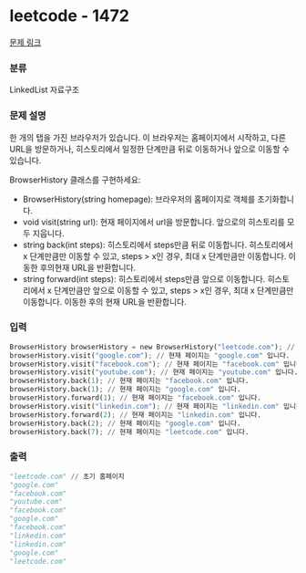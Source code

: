 # leetcode - 1472
[문제 링크](https://leetcode.com/problems/design-browser-history/)

### 분류
LinkedList 자료구조

### 문제 설명
한 개의 탭을 가진 브라우저가 있습니다. 이 브라우저는 홈페이지에서 시작하고, 다른 URL을 방문하거나, 히스토리에서 일정한 단계만큼 뒤로 이동하거나 앞으로 이동할 수 있습니다.

BrowserHistory 클래스를 구현하세요:

- BrowserHistory(string homepage): 브라우저의 홈페이지로 객체를 초기화합니다.
- void visit(string url): 현재 페이지에서 url을 방문합니다. 앞으로의 히스토리를 모두 지웁니다.
- string back(int steps): 히스토리에서 steps만큼 뒤로 이동합니다. 히스토리에서 x 단계만큼만 이동할 수 있고, steps > x인 경우, 최대 x 단계만큼만 이동합니다. 이동한 후의현재 URL을 반환합니다.
- string forward(int steps): 히스토리에서 steps만큼 앞으로 이동합니다. 히스토리에서 x 단계만큼만 앞으로 이동할 수 있고, steps > x인 경우, 최대 x 단계만큼만 이동합니다. 이동한 후의 현재 URL을 반환합니다.

### 입력

```python
BrowserHistory browserHistory = new BrowserHistory("leetcode.com"); // 현재 페이지는 "leetcode.com" 입니다.
browserHistory.visit("google.com"); // 현재 페이지는 "google.com" 입니다.
browserHistory.visit("facebook.com"); // 현재 페이지는 "facebook.com" 입니다.
browserHistory.visit("youtube.com"); // 현재 페이지는 "youtube.com" 입니다.
browserHistory.back(1); // 현재 페이지는 "facebook.com" 입니다.
browserHistory.back(1); // 현재 페이지는 "google.com" 입니다.
browserHistory.forward(1); // 현재 페이지는 "facebook.com" 입니다.
browserHistory.visit("linkedin.com"); // 현재 페이지는 "linkedin.com" 입니다.
browserHistory.forward(2); // 현재 페이지는 "linkedin.com" 입니다.
browserHistory.back(2); // 현재 페이지는 "google.com" 입니다.
browserHistory.back(7); // 현재 페이지는 "leetcode.com" 입니다.

```

### 출력
```python
"leetcode.com" // 초기 홈페이지
"google.com"
"facebook.com"
"youtube.com"
"facebook.com"
"google.com"
"facebook.com"
"linkedin.com"
"linkedin.com"
"google.com"
"leetcode.com"
```